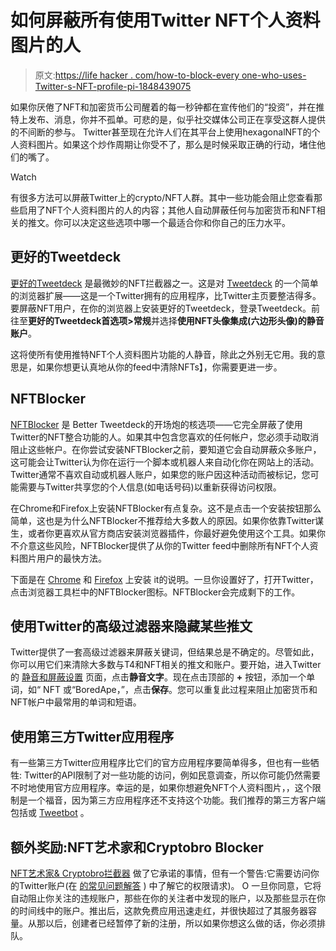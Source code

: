 # 如何屏蔽所有使用Twitter NFT个人资料图片的人

> 原文:[https://life hacker . com/how-to-block-every one-who-uses-Twitter-s-NFT-profile-pi-1848439075](https://lifehacker.com/how-to-block-everyone-who-uses-twitter-s-nft-profile-pi-1848439075)

如果你厌倦了NFT和加密货币公司醒着的每一秒钟都在宣传他们的“投资”，并在推特上发布、消息，你并不孤单。可悲的是，似乎社交媒体公司正在享受这群人提供的不间断的参与。 Twitter甚至现在允许人们在其平台上使用hexagonalNFT的个人资料图片。如果这个炒作周期让你受不了，那么是时候采取正确的行动，堵住他们的嘴了。

Watch

有很多方法可以屏蔽Twitter上的crypto/NFT人群。其中一些功能会阻止您查看那些启用了NFT个人资料图片的人的内容；其他人自动屏蔽任何与加密货币和NFT相关的推文。你可以决定这些选项中哪一个最适合你和你自己的压力水平。

## 更好的Tweetdeck

[更好的Tweetdeck](https://better.tw) 是最微妙的NFT拦截器之一。这是对 [Tweetdeck](https://tweetdeck.twitter.com) 的一个简单的浏览器扩展——这是一个Twitter拥有的应用程序，比Twitter主页要整洁得多。要屏蔽NFT用户，在你的浏览器上安装更好的Tweetdeck，登录Tweetdeck。前往至**更好的Tweetdeck首选项>常规**并选择**使用NFT头像集成(六边形头像)的静音账户**。

这将使所有使用推特NFT个人资料图片功能的人静音，除此之外别无它用。我的意思是，如果你想更认真地从你的feed中清除NFTs】，你需要更进一步。

## NFTBlocker

[NFTBlocker](https://github.com/mcclure/NFTBlocker) 是 Better Tweetdeck的开场炮的核选项——它完全屏蔽了使用Twitter的NFT整合功能的人。如果其中包含您喜欢的任何帐户，您必须手动取消阻止这些帐户。在你尝试安装NFTBlocker之前，要知道它会自动屏蔽众多账户，这可能会让Twitter认为你在运行一个脚本或机器人来自动化你在网站上的活动。Twitter通常不喜欢自动或机器人账户，如果您的账户因这种活动而被标记，您可能需要与Twitter共享您的个人信息(如电话号码)以重新获得访问权限。

在Chrome和Firefox上安装NFTBlocker有点复杂。这不是点击一个安装按钮那么简单，这也是为什么NFTBlocker不推荐给大多数人的原因。如果你依靠Twitter谋生，或者你更喜欢从官方商店安装浏览器插件，你最好避免使用这个工具。如果你不介意这些风险，NFTBlocker提供了从你的Twitter feed中删除所有NFT个人资料图片用户的最快方法。

下面是在 [Chrome](https://github.com/mcclure/NFTBlocker#installing-in-chrome) 和 [Firefox](https://github.com/mcclure/NFTBlocker#installing-in-firefox) 上安装 it的说明。一旦你设置好了，打开Twitter，点击浏览器工具栏中的NFTBlocker图标。NFTBlocker会完成剩下的工作。

## 使用Twitter的高级过滤器来隐藏某些推文

Twitter提供了一套高级过滤器来屏蔽关键词，但结果总是不确定的。尽管如此，你可以用它们来清除大多数与T4和NFT相关的推文和账户。要开始，进入Twitter的 [静音和屏蔽设置](https://twitter.com/settings/mute_and_block) 页面，点击**静音文字**。现在点击顶部的 **+** 按钮，添加一个单词，如“ NFT 或“BoredApe，”，点击**保存**。您可以重复此过程来阻止加密货币和NFT帐户中最常用的单词和短语。

## 使用第三方Twitter应用程序

有一些第三方Twitter应用程序比它们的官方应用程序要简单得多，但也有一些牺牲: Twitter的API限制了对一些功能的访问，例如民意调查，所以你可能仍然需要不时地使用官方应用程序。幸运的是，如果你想避免NFT个人资料图片，，这个限制是一个福音，因为第三方应用程序还不支持这个功能。我们推荐的第三方客户端包括或 [Tweetbot](https://tapbots.com/tweetbot/) 。

## 额外奖励:NFT艺术家和Cryptobro Blocker

[NFT艺术家& Cryptobro拦截器](https://antsstyle.com/nftcryptoblocker/) 做了它承诺的事情，但有一个警告:它需要访问你的Twitter账户(在 [的常见问题解答](https://antsstyle.com/nftcryptoblocker/) ) 中了解它的权限请求)。 O 一旦你同意，它将自动阻止你关注的违规账户，那些在你的关注者中发现的账户，以及那些显示在你的时间线中的账户。推出后，这款免费应用迅速走红，并很快超过了其服务器容量。从那以后，创建者已经暂停了新的注册，所以如果你想这么做的话，你必须排队。